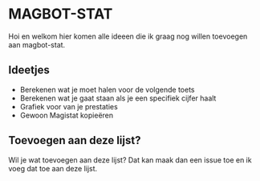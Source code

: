 # MAGBOT-STAT

Hoi en welkom hier komen alle ideeen die ik graag nog willen toevoegen aan magbot-stat.

## Ideetjes

 - Berekenen wat je moet halen voor de volgende toets
 - Berekenen wat je gaat staan als je een specifiek cijfer haalt
 - Grafiek voor van je prestaties
 - Gewoon Magistat kopieëren

## Toevoegen aan deze lijst?

Wil je wat toevoegen aan deze lijst? Dat kan maak dan een issue toe en ik voeg dat toe aan deze lijst.